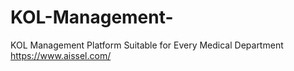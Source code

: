 # KOL-Management-
KOL Management Platform Suitable for Every Medical Department
https://www.aissel.com/
